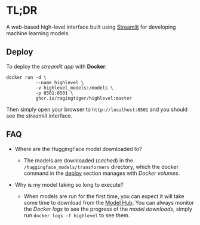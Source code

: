 # TL;DR
A web-based high-level interface built using [Streamlit](http://streamlit.io)
for developing machine learning models.

## Deploy
To deploy the *streamlit app* with **Docker**:
```
docker run -d \
           --name highlevel \
           -v highlevel_models:/models \
           -p 8501:8501 \
           ghcr.io/ragingtiger/highlevel:master
```
Then simply open your browser to `http://localhost:8501` and you should see the
*streamlit* interface.

## FAQ
+ Where are the HuggingFace model downloaded to?
  - The models are downloaded (*cached*) in the `/huggingface_models/transformers` directory, which the docker command in the [deploy](#deploy) section
    manages with *Docker volumes*.

+ Why is my model taking so long to execute?
  - When models are run for the first time, you can expect it will take some time to download from the
    [Model Hub](https://huggingface.co/docs/hub/models-the-hub). You can always monitor the *Docker logs* to see the progress of the *model downloads*,
    simply run `docker logs -f highlevel` to see them.
